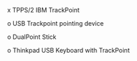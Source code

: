 x TPPS/2 IBM TrackPoint

o USB Trackpoint pointing device

o DualPoint Stick

o Thinkpad USB Keyboard with TrackPoint
